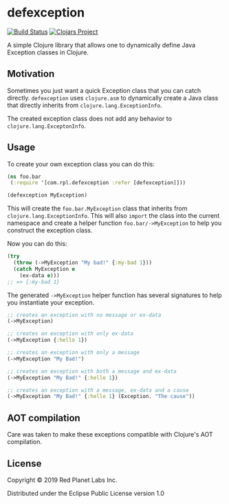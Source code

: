 # defexception
[![Build Status](https://travis-ci.org/redplanetlabs/defexception.svg?branch=master)](https://travis-ci.org/redplanetlabs/defexception)
[![Clojars Project](https://img.shields.io/clojars/v/com.rpl/defexception.svg)](https://clojars.org/com.rpl/defexception)

A simple Clojure library that allows one to dynamically define Java Exception classes in Clojure.

## Motivation

Sometimes you just want a quick Exception class that you can catch
directly. `defexception` uses `clojure.asm` to dynamically create a
Java class that directly inherits from `clojure.lang.ExceptionInfo`.

The created exception class does not add any behavior to `clojure.lang.ExceptonInfo`.

## Usage

To create your own exception class you can do this:

```clojure
(ns foo.bar
 (:require '[com.rpl.defexception :refer [defexception]]))

(defexception MyException)
```

This will create the `foo.bar.MyException` class that inherits from
`clojure.lang.ExceptionInfo`. This will also `import` the class into
the current namespace and create a helper function
`foo.bar/->MyException` to help you construct the exception class.

Now you can do this:

```clojure
(try
  (throw (->MyException "My bad!" {:my-bad 1}))
  (catch MyException e
    (ex-data e)))
;; => {:my-bad 1}
```

The generated `->MyException` helper function has several signatures
to help you instantiate your exception.

```clojure
;; creates an exception with no message or ex-data
(->MyException) 

;; creates an exception with only ex-data
(->MyException {:hello 1}) 

;; creates an exception with only a message
(->MyException "My Bad!") 

;; creates an exception with both a message and ex-data
(->MyException "My Bad!" {:hello 1}) 

;; creates an exception with a message, ex-data and a cause
(->MyException "My Bad!" {:hello 1} (Exception. "The cause"))
```

## AOT compilation

Care was taken to make these exceptions compatible with Clojure's AOT
compilation.

## License

Copyright © 2019 Red Planet Labs Inc.

Distributed under the Eclipse Public License version 1.0
